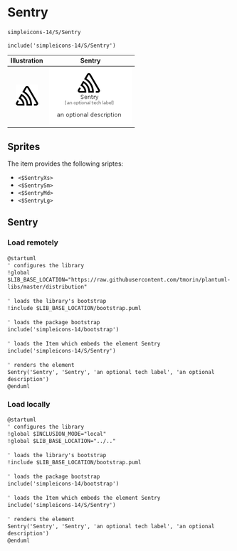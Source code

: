 # Sentry


```text
simpleicons-14/S/Sentry
```

```text
include('simpleicons-14/S/Sentry')
```



| Illustration | Sentry |
| :---: | :---: |
| ![illustration for Illustration](../../simpleicons-14/S/Sentry.png) | ![illustration for Sentry](../../simpleicons-14/S/Sentry.Local.png) |



## Sprites
The item provides the following sriptes:

- `<$SentryXs>`
- `<$SentrySm>`
- `<$SentryMd>`
- `<$SentryLg>`





## Sentry

### Load remotely
```plantuml
@startuml
' configures the library
!global $LIB_BASE_LOCATION="https://raw.githubusercontent.com/tmorin/plantuml-libs/master/distribution"

' loads the library's bootstrap
!include $LIB_BASE_LOCATION/bootstrap.puml

' loads the package bootstrap
include('simpleicons-14/bootstrap')

' loads the Item which embeds the element Sentry
include('simpleicons-14/S/Sentry')

' renders the element
Sentry('Sentry', 'Sentry', 'an optional tech label', 'an optional description')
@enduml
```

### Load locally
```plantuml
@startuml
' configures the library
!global $INCLUSION_MODE="local"
!global $LIB_BASE_LOCATION="../.."

' loads the library's bootstrap
!include $LIB_BASE_LOCATION/bootstrap.puml

' loads the package bootstrap
include('simpleicons-14/bootstrap')

' loads the Item which embeds the element Sentry
include('simpleicons-14/S/Sentry')

' renders the element
Sentry('Sentry', 'Sentry', 'an optional tech label', 'an optional description')
@enduml
```


